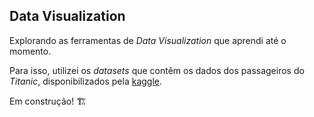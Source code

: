 ## Data Visualization

Explorando as ferramentas de *Data Visualization* que aprendi até o momento. 

Para isso, utilizei os *datasets* que contêm os dados dos passageiros do *Titanic*, disponibilizados pela [kaggle](https://www.kaggle.com/c/titanic/).

Em construção! 🏗️ 